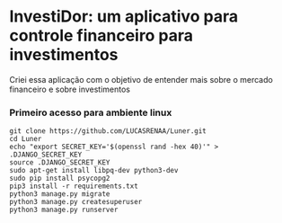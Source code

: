 # InvestiDor: um aplicativo para controle financeiro para investimentos

Criei essa aplicação com o objetivo de entender mais sobre o mercado financeiro e sobre investimentos


### Primeiro acesso para ambiente linux

```
git clone https://github.com/LUCASRENAA/Luner.git
cd Luner
echo "export SECRET_KEY='$(openssl rand -hex 40)'" > .DJANGO_SECRET_KEY
source .DJANGO_SECRET_KEY
sudo apt-get install libpq-dev python3-dev
sudo pip install psycopg2
pip3 install -r requirements.txt 
python3 manage.py migrate
python3 manage.py createsuperuser 
python3 manage.py runserver
```